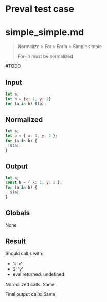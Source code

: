 # Preval test case

# simple_simple.md

> Normalize > For > Forin > Simple simple
>
> For-in must be normalized

#TODO

## Input

`````js filename=intro
let a;
let b = {x: 1, y: 2}
for (a in b) $(a);
`````

## Normalized

`````js filename=intro
let a;
let b = { x: 1, y: 2 };
for (a in b) {
  $(a);
}
`````

## Output

`````js filename=intro
let a;
const b = { x: 1, y: 2 };
for (a in b) {
  $(a);
}
`````

## Globals

None

## Result

Should call `$` with:
 - 1: 'x'
 - 2: 'y'
 - eval returned: undefined

Normalized calls: Same

Final output calls: Same
